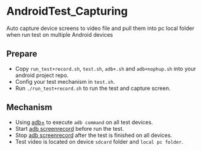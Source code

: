 # AndroidTest_Capturing
Auto capture device screens to video file and pull them into pc local folder when run test on multiple Android devices

## Prepare
- Copy `run_test+record.sh`, `test.sh`, `adb+.sh` and `adb+nophup.sh` into your android project repo.
- Config your test mechanism in `test.sh`.
- Run `./run_test+record.sh` to run the test and capture screen.

## Mechanism
- Using [adb+](https://gist.github.com/christopherperry/3208109) to execute `adb command` on all test devices.
- Start [adb screenrecord](https://developer.android.com/studio/command-line/shell.html#screenrecord) before run the test.
- Stop [adb screenrecord](https://developer.android.com/studio/command-line/shell.html#screenrecord) after the test is finished on all devices.
- Test video is located on device `sdcard` folder and `local pc folder`.

